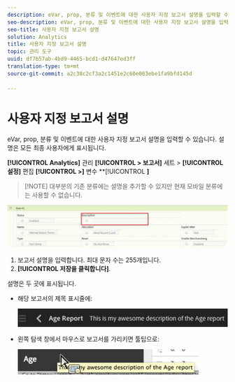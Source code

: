 ```yaml
---
description: eVar, prop, 분류 및 이벤트에 대한 사용자 지정 보고서 설명을 입력할 수 있습니다. 설명은 모든 최종 사용자에게 표시됩니다.
seo-description: eVar, prop, 분류 및 이벤트에 대한 사용자 지정 보고서 설명을 입력할 수 있습니다. 설명은 모든 최종 사용자에게 표시됩니다.
seo-title: 사용자 지정 보고서 설명
solution: Analytics
title: 사용자 지정 보고서 설명
topic: 관리 도구
uuid: df7b57ab-4bd9-4465-bcd1-d47647ed3ff
translation-type: tm+mt
source-git-commit: a2c38c2cf3a2c1451e2c60e003ebe1fa9bfd145d

---
```



# 사용자 지정 보고서 설명

eVar, prop, 분류 및 이벤트에 대한 사용자 지정 보고서 설명을 입력할 수 있습니다. 설명은 모든 최종 사용자에게 표시됩니다.

**[!UICONTROL Analytics]** 관리 **[!UICONTROL &gt; 보고서]** 세트 &gt; **[!UICONTROL 설정]** 편집 **[!UICONTROL &gt;]** 변수 **[!UICONTROL **]**

> [!NOTE] 대부분의 기존 분류에는 설명을 추가할 수 있지만 현재 모바일 분류에는 사용할 수 없습니다.

![](assets/report_descriptions.png)

1. 보고서 설명을 입력합니다. 최대 문자 수는 255개입니다.
1. **[!UICONTROL 저장을 클릭합니다]**.

설명은 두 곳에 표시됩니다.

* 해당 보고서의 제목 표시줄에:

   ![](assets/report_description_2.png)

* 왼쪽 탐색 창에서 마우스로 보고서를 가리키면 툴팁으로:

   ![](assets/report_description_3.png)

